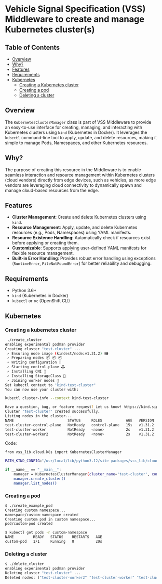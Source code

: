 # Vehicle Signal Specification (VSS) Middleware to create and manage Kubernetes cluster(s)

## Table of Contents
- [Overview](#overview)
- [Why?](#why)
- [Features](#features)
- [Requirements](#requirements)
- [Kubernetes](#kubernetes)
  - [Creating a Kubernetes cluster](#creating-a-kubernetes-cluster)
  - [Creating a pod](#creating-a-pod)
  - [Deleting a cluster](#deleting-a-cluster)

## Overview

The `KubernetesClusterManager` class is part of VSS Middleware to provide an easy-to-use interface for creating, managing, and interacting with Kubernetes clusters using `kind` (Kubernetes in Docker). It leverages the `kubectl` command-line tool to apply, update, and delete resources, making it simple to manage Pods, Namespaces, and other Kubernetes resources.

## Why?

The purpose of creating this resource in the Middleware is to enable seamless interaction and resource management within Kubernetes clusters (cloud vendors) directly from edge devices, such as vehicles, as more edge vendors are leveraging cloud connectivity to dynamically spawn and manage cloud-based resources from the edge.

## Features

- **Cluster Management**: Create and delete Kubernetes clusters using `kind`.
- **Resource Management**: Apply, update, and delete Kubernetes resources (e.g., Pods, Namespaces) using YAML manifests.
- **Resource Existence Handling**: Automatically check if resources exist before applying or creating them.
- **Customizable**: Supports applying user-defined YAML manifests for flexible resource management.
- **Built-in Error Handling**: Provides robust error handling using exceptions (`RuntimeError`, `FileNotFoundError`) for better reliability and debugging.

## Requirements

- Python 3.6+
- `kind` (Kubernetes in Docker)
- `kubectl` or `oc` (OpenShift CLI)

## Kubernetes

### Creating a kubernetes cluster

```bash
 ./create_cluster
enabling experimental podman provider
Creating cluster "test-cluster" ...
 ✓ Ensuring node image (kindest/node:v1.31.2) 🖼
 ✓ Preparing nodes 📦 📦 📦
 ✓ Writing configuration 📜
 ✓ Starting control-plane 🕹️
 ✓ Installing CNI 🔌
 ✓ Installing StorageClass 💾
 ✓ Joining worker nodes 🚜
Set kubectl context to "kind-test-cluster"
You can now use your cluster with:

kubectl cluster-info --context kind-test-cluster

Have a question, bug, or feature request? Let us know! https://kind.sigs.k8s.io/#community 🙂
Cluster 'test-cluster' created successfully.
Listing nodes in the cluster...
NAME                         STATUS     ROLES           AGE   VERSION
test-cluster-control-plane   NotReady   control-plane   15s   v1.31.2
test-cluster-worker          NotReady   <none>          2s    v1.31.2
test-cluster-worker2         NotReady   <none>          2s    v1.31.2
```

Code:
```bash
from vss_lib.cloud.k8s import KubernetesClusterManager

PATH_KIND_CONFIG="/usr/local/lib/python3.12/site-packages/vss_lib/cloud/k8s/kind-config.yaml"

if __name__ == "__main__":
    manager = KubernetesClusterManager(cluster_name='test-cluster', config_file=f"{PATH_KIND_CONFIG}")
    manager.create_cluster()
    manager.list_nodes()
```

### Creating a pod

```bash
$ ./create_example_pod
Creating custom namespace...
namespace/custom-namespace created
Creating custom pod in custom namespace...
pod/custom-pod created

$ kubectl get pods -n custom-namespace
NAME         READY   STATUS    RESTARTS   AGE
custom-pod   1/1     Running   0          20s
```

### Deleting a cluster
```bash
$ ./delete_cluster
enabling experimental podman provider
Deleting cluster "test-cluster" ...
Deleted nodes: ["test-cluster-worker2" "test-cluster-worker" "test-cluster-control-plane"]
```

